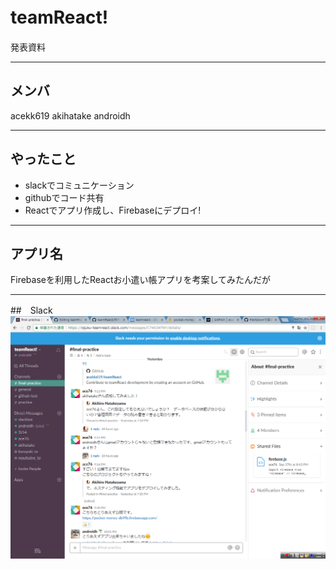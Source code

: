 # teamReact!　
発表資料

---
## メンバ
acekk619
akihatake
androidh

---
## やったこと
* slackでコミュニケーション
* githubでコード共有
* Reactでアプリ作成し、Firebaseにデプロイ!

---

## アプリ名
Firebaseを利用したReactお小遣い帳アプリを考案してみたんだが

---
##　Slack
![Slack](./Picture/slack.png)

